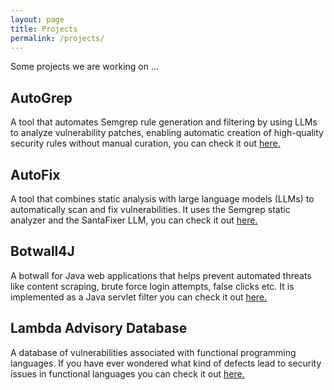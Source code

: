 ```yaml
---
layout: page
title: Projects
permalink: /projects/
---
```


Some projects we are working on ...

## AutoGrep

A tool that automates Semgrep rule generation and filtering by using LLMs to analyze vulnerability patches, enabling automatic creation of high-quality security rules without manual curation, you can check it out [here.](https://github.com/lambdasec/autogrep) 

## AutoFix

A tool that combines static analysis with large language models (LLMs) to automatically scan and fix vulnerabilities. It uses the Semgrep static analyzer and the SantaFixer LLM, you can check it out [here.](https://github.com/lambdasec/autofix) 

## Botwall4J

A botwall for Java web applications that helps prevent automated threats like content scraping, brute force login attempts, false clicks etc. It is implemented as a Java servlet filter you can check it out [here.](https://github.com/lambdasec/botwall4j) 

## Lambda Advisory Database

A database of vulnerabilities associated with functional programming languages. If you have ever wondered what kind of defects lead to security issues in functional languages you can check it out [here.](https://github.com/lambdasec/lambda-advisory-db)
